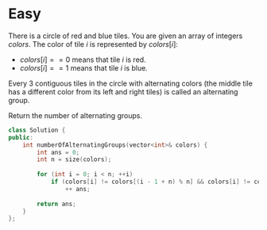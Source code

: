 # Easy

There is a circle of red and blue tiles. You are given an array of integers $colors$. The color of tile $i$ is represented by $colors[i]$:

- $colors[i] == 0$ means that tile $i$ is red.
- $colors[i] == 1$ means that tile $i$ is blue.

Every 3 contiguous tiles in the circle with alternating colors (the middle tile has a different color from its left and right tiles) is called an alternating group.

Return the number of alternating groups.

```cpp
class Solution {
public:
    int numberOfAlternatingGroups(vector<int>& colors) {
        int ans = 0;
        int n = size(colors);
        
        for (int i = 0; i < n; ++i)
            if (colors[i] != colors[(i - 1 + n) % n] && colors[i] != colors[(i + 1) % n])
                ++ ans;
        
        return ans;
    }
};
```
